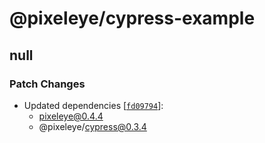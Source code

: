 # @pixeleye/cypress-example

## null

### Patch Changes

- Updated dependencies [[`fd09794`](https://github.com/pixeleye-io/pixeleye/commit/fd097947189b1d1a50e841195c23129c758df90c)]:
  - pixeleye@0.4.4
  - @pixeleye/cypress@0.3.4
